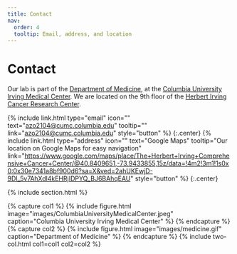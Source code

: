 ```yaml
---
title: Contact
nav:
  order: 4
  tooltip: Email, address, and location
---
```


# <i class="fas fa-envelope"></i>Contact

Our lab is part of the [Department of Medicine](), at the [Columbia University Irving Medical Center]().
We are located on the 9th floor of the [Herbert Irving Cancer Research Center]().

{%
  include link.html
  type="email"
  icon=""
  text="azo2104@cumc.columbia.edu"
  tooltip=""
  link="azo2104@cumc.columbia.edu"
  style="button"
%}
{:.center}
{%
  include link.html
  type="address"
  icon=""
  text="Google Maps"
  tooltip="Our location on Google Maps for easy navigation"
  link="https://www.google.com/maps/place/The+Herbert+Irving+Comprehensive+Cancer+Center/@40.8409651,-73.9433855,15z/data=!4m2!3m1!1s0x0:0x30e7341a8bf900d6?sa=X&ved=2ahUKEwjD-9DI_5v7AhXdl4kEHRjIDPYQ_BJ6BAhqEAU"
  style="button"
%}
{:.center}

{% include section.html %}

{% capture col1 %}
{%
  include figure.html
  image="images/ColumbiaUniversityMedicalCenter.jpeg"
  caption="Columbia University Irving Medical Center"
%}
{% endcapture %}
{% capture col2 %}
{%
  include figure.html
  image="images/medicine.gif"
  caption="Department of Medicine"
%}
{% endcapture %}
{% include two-col.html col1=col1 col2=col2 %}
